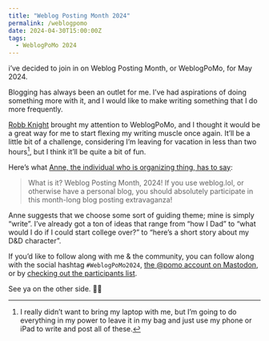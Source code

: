 ```yaml
---
title: "Weblog Posting Month 2024"
permalink: /weblogpomo
date: 2024-04-30T15:00:00Z
tags: 
  - WeblogPoMo 2024
---
```


i’ve decided to join in on Weblog Posting Month, or WeblogPoMo, for May 2024.

Blogging has always been an outlet for me. I’ve had aspirations of doing something more with it, and I would like to make writing something that I do more frequently.

[Robb Knight][robb] brought my attention to WeblogPoMo, and I thought it would be a great way for me to start flexing my writing muscle once again. It’ll be a little bit of a challenge, considering I’m leaving for vacation in less than two hours[^1], but I think it’ll be quite a bit of fun.

Here’s what [Anne, the individual who is organizing thing, has to say][anne]:

> What is it? Weblog Posting Month, 2024! If you use weblog.lol, or otherwise have a personal blog, you should absolutely participate in this month-long blog posting extravaganza!

Anne suggests that we choose some sort of guiding theme; mine is simply “write”. I’ve already got a ton of ideas that range from “how I Dad” to “what would I do if I could start college over?” to “here’s a short story about my D&D character”.

If you’d like to follow along with me & the community, you can follow along with the social hashtag `#WeblogPoMo2024`, [the @pomo account on Mastodon][pomo], or by [checking out the participants list][participants].

See ya on the other side. 👋🏻

[^1]: I really didn’t want to bring my laptop with me, but I’m going to do everything in my power to leave it in my bag and just use my phone or iPad to write and post all of these.

[robb]: https://rknight.me/blog/weblog-posting-month-2024/
[anne]: https://weblog.anniegreens.lol/weblog-posting-month-2024
[pomo]: https://beep.town/@Pomo
[participants]: https://weblog.anniegreens.lol/weblog-posting-month-2024/participators
